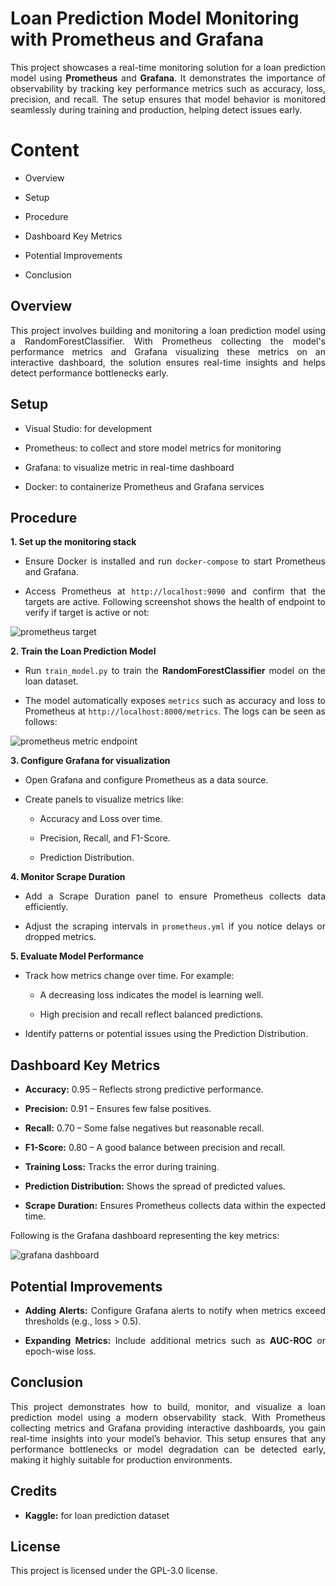 # Loan Prediction Model Monitoring with Prometheus and Grafana

<div align = "justify">

This project showcases a real-time monitoring solution for a loan prediction model using **Prometheus** and **Grafana**. It demonstrates the importance of observability by tracking key performance metrics such as accuracy, loss, precision, and recall. The setup ensures that model behavior is monitored seamlessly during training and production, helping detect issues early.

# Content

- Overview

- Setup

- Procedure

- Dashboard Key Metrics 

- Potential Improvements

- Conclusion

## Overview

This project involves building and monitoring a loan prediction model using a RandomForestClassifier. With Prometheus collecting the model's performance metrics and Grafana visualizing these metrics on an interactive dashboard, the solution ensures real-time insights and helps detect performance bottlenecks early.

## Setup

- Visual Studio: for development

- Prometheus: to collect and store model metrics for monitoring

- Grafana: to visualize metric in real-time dashboard

- Docker: to containerize Prometheus and Grafana services

## Procedure

**1. Set up the monitoring stack**

- Ensure Docker is installed and run `docker-compose` to start Prometheus and Grafana.
   
- Access Prometheus at `http://localhost:9090` and confirm that the targets are active. Following screenshot shows the health of endpoint to verify if target is active or not:

![prometheus target](https://github.com/user-attachments/assets/91a48b79-54e1-4d66-8407-d47e8c63990a)

**2. Train the Loan Prediction Model**

- Run `train_model.py` to train the **RandomForestClassifier** model on the loan dataset.

- The model automatically exposes `metrics` such as accuracy and loss to Prometheus at `http://localhost:8000/metrics`. The logs can be seen as follows:

![prometheus metric endpoint](https://github.com/user-attachments/assets/9e5ea14b-4916-4f38-9c8a-ec0533c4be4d)

**3. Configure Grafana for visualization**

- Open Grafana and configure Prometheus as a data source.

- Create panels to visualize metrics like:

  - Accuracy and Loss over time.
    
  - Precision, Recall, and F1-Score.
    
  - Prediction Distribution.
  
**4. Monitor Scrape Duration**

- Add a Scrape Duration panel to ensure Prometheus collects data efficiently.
  
- Adjust the scraping intervals in `prometheus.yml` if you notice delays or dropped metrics.
  
**5. Evaluate Model Performance**

- Track how metrics change over time. For example:
  
  - A decreasing loss indicates the model is learning well.
    
  - High precision and recall reflect balanced predictions.
  
- Identify patterns or potential issues using the Prediction Distribution.

## Dashboard Key Metrics

- **Accuracy:** 0.95 – Reflects strong predictive performance.

- **Precision:** 0.91 – Ensures few false positives.

- **Recall:** 0.70 – Some false negatives but reasonable recall.

- **F1-Score:** 0.80 – A good balance between precision and recall.

- **Training Loss:** Tracks the error during training.

- **Prediction Distribution:** Shows the spread of predicted values.

- **Scrape Duration:** Ensures Prometheus collects data within the expected time.

Following is the Grafana dashboard representing the key metrics:

![grafana dashboard](https://github.com/user-attachments/assets/1425afea-98db-4fb4-a0b4-a6b1823a5a19)

## Potential Improvements

- **Adding Alerts:** Configure Grafana alerts to notify when metrics exceed thresholds (e.g., loss > 0.5).

- **Expanding Metrics:** Include additional metrics such as **AUC-ROC** or epoch-wise loss.

## Conclusion

This project demonstrates how to build, monitor, and visualize a loan prediction model using a modern observability stack. With Prometheus collecting metrics and Grafana providing interactive dashboards, you gain real-time insights into your model’s behavior. This setup ensures that any performance bottlenecks or model degradation can be detected early, making it highly suitable for production environments.

</div>

## Credits

- **Kaggle:** for loan prediction dataset

## License

This project is licensed under the GPL-3.0 license.  
